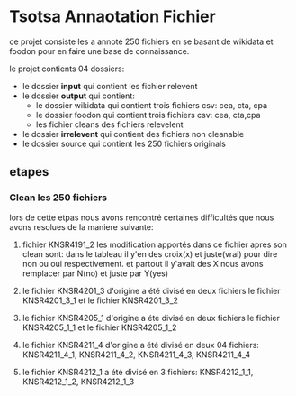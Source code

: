 # Tsotsa Annaotation Fichier
ce projet consiste les a annoté 250 fichiers en se basant de wikidata et foodon  pour en faire une base de connaissance.

le projet contients 04 dossiers:
- le dossier <strong>input</strong> qui contient les fichier relevent
- le dossier <strong>output</strong> qui contient:
    * le dossier wikidata qui contient trois fichiers csv: cea, cta, cpa
    * le dossier foodon qui contient trois fichiers csv: cea, cta,cpa
    * les fichier cleans des fichiers relevelent
- le dossier <strong>irrelevent</strong> qui contient des fichiers non cleanable
- le dossier source qui contient les 250 fichiers originals

## etapes 
### Clean les 250 fichiers
lors de cette etpas nous avons rencontré certaines difficultés que nous avons resolues de la maniere suivante:
1. fichier KNSR4191_2
les modification apportés dans ce fichier apres son clean sont:
dans le tableau il y'en des croix(x) et juste(vrai) pour dire non ou oui respectivement. et partout il y'avait des X nous avons remplacer par N(no) et juste par Y(yes)

2. le fichier KNSR4201_3 d'origine a été divisé en deux fichiers
le fichier KNSR4201_3_1 et le fichier KNSR4201_3_2

3. le fichier KNSR4205_1 d'origine a éte divisé en deux fichiers 
le fichier KNSR4205_1_1 et le fichier KNSR4205_1_2
 
4. le fichier KNSR4211_4 d'origine a été divisé en deux 04 fichiers: KNSR4211_4_1, KNSR4211_4_2, KNSR4211_4_3, KNSR4211_4_4
5. le fichier KNSR4212_1 a été divisé en 3 fichiers: KNSR4212_1_1, KNSR4212_1_2, KNSR4212_1_3





